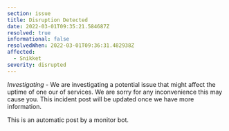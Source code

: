 ```yaml
---
section: issue
title: Disruption Detected
date: 2022-03-01T09:35:21.584687Z
resolved: true
informational: false
resolvedWhen: 2022-03-01T09:36:31.482938Z
affected:
  - Snikket
severity: disrupted
---
```

*Investigating* - We are investigating a potential issue that might affect the uptime of one our of services. We are sorry for any inconvenience this may cause you. This incident post will be updated once we have more information.

This is an automatic post by a monitor bot.
        